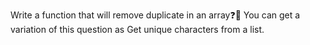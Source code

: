 
Write a function that will remove duplicate in an array❓🤔 You can get a variation of this question as Get unique characters from a list.
